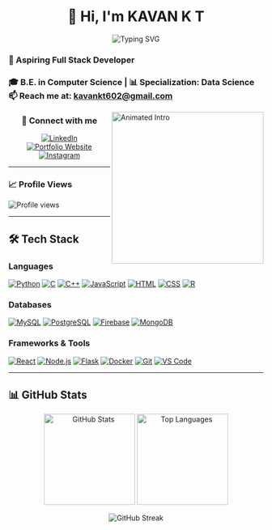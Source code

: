 <h1 align="center">👋 Hi, I'm KAVAN K T</h1>

<p align="center">
  <a href="https://kavankt.vercel.app/" target="_blank"></a>
</p>

<p align="center">
  <img 
    src="https://readme-typing-svg.herokuapp.com?font=Roboto&color=%2336BCF7&size=30&center=true&vCenter=true&width=500&height=50&lines=Computer+Science+Engineer;Full-Stack+Developer;Data+Enthusiast" 
    alt="Typing SVG"
  />
</p>

### 🚀 Aspiring Full Stack Developer

<h3>
  🎓 <b>B.E. in Computer Science</b> | 📊 <b>Specialization: Data Science</b><br>
  📫 <b>Reach me at:</b> <a href="mailto:kavankt602@gmail.com">kavankt602@gmail.com</a>
</h3>

<img align="right" src="https://cdn.dribbble.com/userupload/23379424/file/original-50d3ae73eb06aa464eee78018d0555bf.gif" alt="Animated Intro" height="300" />


<h3 align="center">🤝 Connect with me</h3>


<p align="center">
  <a href="https://www.linkedin.com/in/kavan-k-t/" target="_blank">
    <img src="https://img.shields.io/badge/LinkedIn-0A66C2?style=for-the-badge&logo=linkedin&logoColor=white" alt="LinkedIn"/>
  </a>
  <a href="https://kavankt.vercel.app/" target="_blank">
    <img src="https://img.shields.io/badge/Portfolio-000000?style=for-the-badge&logo=vercel&logoColor=white" alt="Portfolio Website"/>
  </a>
  <a href="https://www.instagram.com/kavannn._/" target="_blank">
    <img src="https://img.shields.io/badge/Instagram-E4405F?style=for-the-badge&logo=instagram&logoColor=white" alt="Instagram"/>
  </a>
</p>

---

### 📈 Profile Views

<p align="left">
  <img src="https://komarev.com/ghpvc/?username=kavankt&label=Profile%20views&color=0e75b6&style=flat" alt="Profile views" />
</p>

---

## 🛠️ Tech Stack

### Languages

[![Python](https://img.shields.io/badge/Python-3776AB?style=for-the-badge\&logo=python\&logoColor=white)](https://www.python.org/)
[![C](https://img.shields.io/badge/C-A8B9CC?style=for-the-badge\&logo=c\&logoColor=white)](https://en.wikipedia.org/wiki/C_%28programming_language%29)
[![C++](https://img.shields.io/badge/C++-00599C?style=for-the-badge\&logo=cplusplus\&logoColor=white)](https://isocpp.org/)
[![JavaScript](https://img.shields.io/badge/JavaScript-F7DF1E?style=for-the-badge\&logo=javascript\&logoColor=black)](https://www.javascript.com/)
[![HTML](https://img.shields.io/badge/HTML-E34F26?style=for-the-badge\&logo=html5\&logoColor=white)](https://developer.mozilla.org/en-US/docs/Web/HTML)
[![CSS](https://img.shields.io/badge/CSS-1572B6?style=for-the-badge\&logo=css3\&logoColor=white)](https://developer.mozilla.org/en-US/docs/Web/CSS)
[![R](https://img.shields.io/badge/R-276DC3?style=for-the-badge\&logo=r\&logoColor=white)](https://www.r-project.org/)

### Databases

[![MySQL](https://img.shields.io/badge/MySQL-4479A1?style=for-the-badge\&logo=mysql\&logoColor=white)](https://www.mysql.com/)
[![PostgreSQL](https://img.shields.io/badge/PostgreSQL-316192?style=for-the-badge\&logo=postgresql\&logoColor=white)](https://www.postgresql.org/)
[![Firebase](https://img.shields.io/badge/Firebase-FFCA28?style=for-the-badge\&logo=firebase\&logoColor=black)](https://firebase.google.com/)
[![MongoDB](https://img.shields.io/badge/MongoDB-47A248?style=for-the-badge\&logo=mongodb\&logoColor=white)](https://www.mongodb.com/)

### Frameworks & Tools

[![React](https://img.shields.io/badge/React-20232A?style=for-the-badge\&logo=react\&logoColor=61DAFB)](https://reactjs.org/)
[![Node.js](https://img.shields.io/badge/Node.js-339933?style=for-the-badge\&logo=nodedotjs\&logoColor=white)](https://nodejs.org/)
[![Flask](https://img.shields.io/badge/Flask-000000?style=for-the-badge\&logo=flask\&logoColor=white)](https://flask.palletsprojects.com/)
[![Docker](https://img.shields.io/badge/Docker-2496ED?style=for-the-badge\&logo=docker\&logoColor=white)](https://www.docker.com/)
[![Git](https://img.shields.io/badge/Git-F05032?style=for-the-badge\&logo=git\&logoColor=white)](https://git-scm.com/)
[![VS Code](https://img.shields.io/badge/VS%20Code-0078D4?style=for-the-badge\&logo=visualstudiocode\&logoColor=white)](https://code.visualstudio.com/)

---

## 📊 GitHub Stats

<p align="center">
  <img height="180em" src="https://github-readme-stats.vercel.app/api?username=kavankt&show_icons=true&theme=tokyonight&include_all_commits=true" alt="GitHub Stats" />
  <img height="180em" src="https://github-readme-stats.vercel.app/api/top-langs/?username=kavankt&layout=compact&theme=tokyonight" alt="Top Languages" />
</p>

<p align="center">
  <img src="https://github-readme-streak-stats.herokuapp.com/?user=kavankt&theme=tokyonight" alt="GitHub Streak" />
</p>
